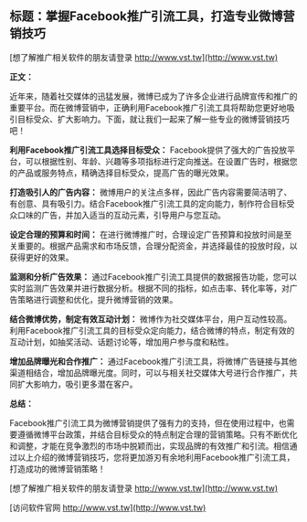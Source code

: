 ## **标题：掌握Facebook推广引流工具，打造专业微博营销技巧**

[想了解推广相关软件的朋友请登录 http://www.vst.tw](http://www.vst.tw)

**正文：**

近年来，随着社交媒体的迅猛发展，微博已成为了许多企业进行品牌宣传和推广的重要平台。而在微博营销中，正确利用Facebook推广引流工具将帮助您更好地吸引目标受众、扩大影响力。下面，就让我们一起来了解一些专业的微博营销技巧吧！

**利用Facebook推广引流工具选择目标受众：**
Facebook提供了强大的广告投放平台，可以根据性别、年龄、兴趣等多项指标进行定向推送。在设置广告时，根据您的产品或服务特点，精确选择目标受众，提高广告的曝光效果。

**打造吸引人的广告内容：**
微博用户的关注点多样，因此广告内容需要简洁明了、有创意、具有吸引力。结合Facebook推广引流工具的定向能力，制作符合目标受众口味的广告，并加入适当的互动元素，引导用户与您互动。

**设定合理的预算和时间：**
在进行微博推广时，合理设定广告预算和投放时间是至关重要的。根据产品需求和市场反馈，合理分配资金，并选择最佳的投放时段，以获得更好的效果。

**监测和分析广告效果：**
通过Facebook推广引流工具提供的数据报告功能，您可以实时监测广告效果并进行数据分析。根据不同的指标，如点击率、转化率等，对广告策略进行调整和优化，提升微博营销的效果。

**结合微博优势，制定有效互动计划：**
微博作为社交媒体平台，用户互动性较高。利用Facebook推广引流工具的目标受众定向能力，结合微博的特点，制定有效的互动计划，如抽奖活动、话题讨论等，增加用户参与度和粘性。

**增加品牌曝光和合作推广：**
通过Facebook推广引流工具，将微博广告链接与其他渠道相结合，增加品牌曝光度。同时，可以与相关社交媒体大号进行合作推广，共同扩大影响力，吸引更多潜在客户。

**总结：**

Facebook推广引流工具为微博营销提供了强有力的支持，但在使用过程中，也需要遵循微博平台政策，并结合目标受众的特点制定合理的营销策略。只有不断优化和调整，才能在竞争激烈的市场中脱颖而出，实现品牌的有效推广和引流。相信通过以上介绍的微博营销技巧，您将更加游刃有余地利用Facebook推广引流工具，打造成功的微博营销策略！

[想了解推广相关软件的朋友请登录 http://www.vst.tw](http://www.vst.tw)


[访问软件官网 http://www.vst.tw](http://www.vst.tw)
